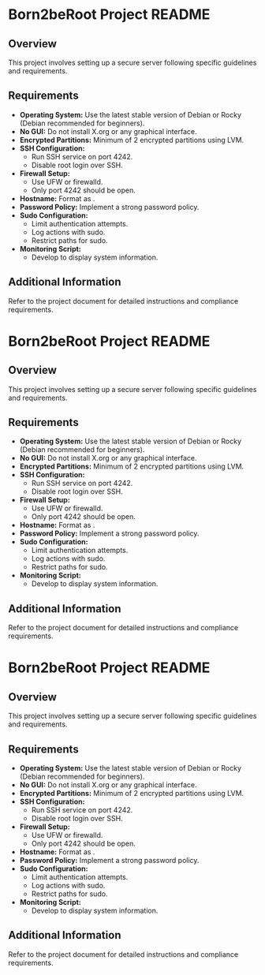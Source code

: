 # Born2beRoot Project README

## Overview
This project involves setting up a secure server following specific guidelines and requirements.

## Requirements

- **Operating System:** Use the latest stable version of Debian or Rocky (Debian recommended for beginners).
- **No GUI:** Do not install X.org or any graphical interface.
- **Encrypted Partitions:** Minimum of 2 encrypted partitions using LVM.
- **SSH Configuration:**
  - Run SSH service on port 4242.
  - Disable root login over SSH.
- **Firewall Setup:**
  - Use UFW or firewalld.
  - Only port 4242 should be open.
- **Hostname:** Format as .
- **Password Policy:** Implement a strong password policy.
- **Sudo Configuration:**
  - Limit authentication attempts.
  - Log actions with sudo.
  - Restrict paths for sudo.
- **Monitoring Script:**
  - Develop  to display system information.
  
## Additional Information
Refer to the project document for detailed instructions and compliance requirements.

# Born2beRoot Project README

## Overview
This project involves setting up a secure server following specific guidelines and requirements.

## Requirements

- **Operating System:** Use the latest stable version of Debian or Rocky (Debian recommended for beginners).
- **No GUI:** Do not install X.org or any graphical interface.
- **Encrypted Partitions:** Minimum of 2 encrypted partitions using LVM.
- **SSH Configuration:**
  - Run SSH service on port 4242.
  - Disable root login over SSH.
- **Firewall Setup:**
  - Use UFW or firewalld.
  - Only port 4242 should be open.
- **Hostname:** Format as .
- **Password Policy:** Implement a strong password policy.
- **Sudo Configuration:**
  - Limit authentication attempts.
  - Log actions with sudo.
  - Restrict paths for sudo.
- **Monitoring Script:**
  - Develop  to display system information.
  
## Additional Information
Refer to the project document for detailed instructions and compliance requirements.

# Born2beRoot Project README

## Overview
This project involves setting up a secure server following specific guidelines and requirements.

## Requirements

- **Operating System:** Use the latest stable version of Debian or Rocky (Debian recommended for beginners).
- **No GUI:** Do not install X.org or any graphical interface.
- **Encrypted Partitions:** Minimum of 2 encrypted partitions using LVM.
- **SSH Configuration:**
  - Run SSH service on port 4242.
  - Disable root login over SSH.
- **Firewall Setup:**
  - Use UFW or firewalld.
  - Only port 4242 should be open.
- **Hostname:** Format as .
- **Password Policy:** Implement a strong password policy.
- **Sudo Configuration:**
  - Limit authentication attempts.
  - Log actions with sudo.
  - Restrict paths for sudo.
- **Monitoring Script:**
  - Develop  to display system information.
  
## Additional Information
Refer to the project document for detailed instructions and compliance requirements.

